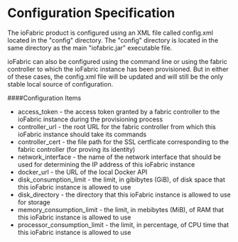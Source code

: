 # Configuration Specification

The ioFabric product is configured using an XML file called config.xml located in the "config" directory. The "config" directory is located in the same directory as the main "iofabric.jar" executable file.

ioFabric can also be configured using the command line or using the fabric controller to which the ioFabric instance has been provisioned. But in either of these cases, the config.xml file will be updated and will still be the only stable local source of configuration.

####Configuration Items

* access_token - the access token granted by a fabric controller to the ioFabric instance during the provisioning process
* controller_url - the root URL for the fabric controller from which this ioFabric instance should take its commands
* controller_cert - the file path for the SSL certficate corresponding to the fabric controller (for proving its identity)
* network_interface - the name of the network interface that should be used for determining the IP address of this ioFabric instance
* docker_url - the URL of the local Docker API
* disk_consumption_limit - the limit, in gibibytes (GiB), of disk space that this ioFabric instance is allowed to use
* disk_directory - the directory that this ioFabric instance is allowed to use for storage
* memory_consumption_limit - the limit, in mebibytes (MiB), of RAM that this ioFabric instance is allowed to use
* processor_consumption_limit - the limit, in percentage, of CPU time that this ioFabric instance is allowed to use
